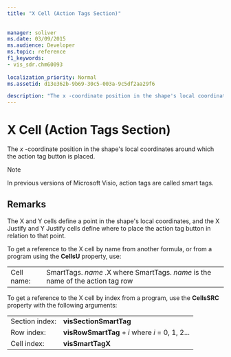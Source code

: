 ```yaml
---
title: "X Cell (Action Tags Section)"
 
 
manager: soliver
ms.date: 03/09/2015
ms.audience: Developer
ms.topic: reference
f1_keywords:
- vis_sdr.chm60093
 
localization_priority: Normal
ms.assetid: d13e362b-9b69-30c5-003a-9c5df2aa29f6

description: "The x -coordinate position in the shape's local coordinates around which the action tag button is placed."
---
```


# X Cell (Action Tags Section)

The  *x*  -coordinate position in the shape's local coordinates around which the action tag button is placed. 
  
> [!NOTE]
> In previous versions of Microsoft Visio, action tags are called smart tags. 
  
## Remarks

The X and Y cells define a point in the shape's local coordinates, and the X Justify and Y Justify cells define where to place the action tag button in relation to that point. 
  
To get a reference to the X cell by name from another formula, or from a program using the **CellsU** property, use: 
  
|||
|:-----|:-----|
| Cell name:  <br/> |SmartTags. *name*  .X           where SmartTags. *name*  is the name of the action tag row  <br/> |
   
To get a reference to the X cell by index from a program, use the **CellsSRC** property with the following arguments: 
  
|||
|:-----|:-----|
| Section index:  <br/> |**visSectionSmartTag** <br/> |
| Row index:  <br/> |**visRowSmartTag** +  *i*            where  *i*  = 0, 1, 2...  <br/> |
| Cell index:  <br/> |**visSmartTagX** <br/> |
   

